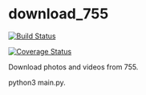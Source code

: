 # download_755

[![Build Status](https://travis-ci.org/cumulus27/download_755.svg?branch=master)](https://travis-ci.org/cumulus27/download_755)

[![Coverage Status](https://coveralls.io/repos/github/cumulus27/download_755/badge.svg?branch=master)](https://coveralls.io/github/cumulus27/download_755?branch=master)

Download photos and videos from 755.

python3 main.py.
